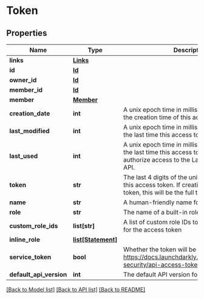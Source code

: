 # Token

## Properties
Name | Type | Description | Notes
------------ | ------------- | ------------- | -------------
**links** | [**Links**](Links.md) |  | [optional] 
**id** | [**Id**](Id.md) |  | [optional] 
**owner_id** | [**Id**](Id.md) |  | [optional] 
**member_id** | [**Id**](Id.md) |  | [optional] 
**member** | [**Member**](Member.md) |  | [optional] 
**creation_date** | **int** | A unix epoch time in milliseconds specifying the creation time of this access token. | [optional] 
**last_modified** | **int** | A unix epoch time in milliseconds specifying the last time this access token was modified. | [optional] 
**last_used** | **int** | A unix epoch time in milliseconds specifying the last time this access token was used to authorize access to the LaunchDarkly REST API. | [optional] 
**token** | **str** | The last 4 digits of the unique secret key for this access token. If creating or resetting the token, this will be the full token secret. | [optional] 
**name** | **str** | A human-friendly name for the access token | [optional] 
**role** | **str** | The name of a built-in role for the token | [optional] 
**custom_role_ids** | **list[str]** | A list of custom role IDs to use as access limits for the access token | [optional] 
**inline_role** | [**list[Statement]**](Statement.md) |  | [optional] 
**service_token** | **bool** | Whether the token will be a service token https://docs.launchdarkly.com/home/account-security/api-access-tokens#service-tokens | [optional] 
**default_api_version** | **int** | The default API version for this token | [optional] 

[[Back to Model list]](../README.md#documentation-for-models) [[Back to API list]](../README.md#documentation-for-api-endpoints) [[Back to README]](../README.md)


